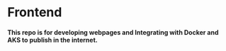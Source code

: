 # Frontend
#### This repo is for developing webpages and Integrating with Docker and AKS to publish in the internet.
